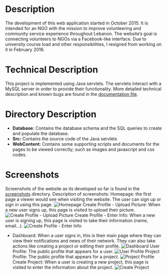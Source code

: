 # Description
The development of this web application started in October 2015. It is intended for an NGO with the mission to improve volunteering and community service experience throughout Lebanon. The website’s goal is connecting volunteers to NGOs via a Facebook-like interface. Due to university course load and other responsibilities, I resigned from working on it in February 2016.

# Technical Description
This project is implemented using Java servlets. The servlets interact with a MySQL server in order to provide their functionality. More detailed technical description and known bugs are found in the [documentation file](https://github.com/samasri/ProjectsForLebanon/blob/master/Documentation.pdf).

# Directory Description
* **Database:** Contains the database schema and the SQL queries to create and populate the database.
* **Src:** Contains the source code of the Java servlets
* **WebContent:** Contains some supporting scripts and documents for the pages to be viewed correctly; such as images and javascript and css codes.

# Screenshots
Screenshots of the website as its developed so far is found in the [screenshots](https://github.com/samasri/ProjectsForLebanon/tree/master/Screenshots) directory.
Description of screenshots:
Homepage: the first page a viewer would see when visiting the website. The user can sign up or sign in using this page.
![Homepage](https://github.com/samasri/ProjectsForLebanon/blob/master/Screenshots/1.%20Homepage.png)
Create Profile - Upload Picture: When a new user signs up, this page is visited to upload their picture.
![Create Profile - Upload Picture](https://github.com/samasri/ProjectsForLebanon/blob/master/Screenshots/2.%20CreateProfile%20-%20UploadPicture.png)
Create Profile - Enter Info: When a new user is signing up, this page is visited to take their information (name, email...).
![Create Profile - Enter Info](https://github.com/samasri/ProjectsForLebanon/blob/master/Screenshots/3.%20CreateProfile%20-%20Enter%20Info.png)
- Dashboard: When a user signs in, this is their main page where they can view their notifications and news of their network. They can also take actions like creating a project or editing their profile.
![Dashboard](https://github.com/samasri/ProjectsForLebanon/blob/master/Screenshots/4.%20Dashboard.png)
User Profile: The public profile that appears for a user.
![User Profile](https://github.com/samasri/ProjectsForLebanon/blob/master/Screenshots/5.%20UserProfile.png)
Project Profile: The public profile that appears for a project.
![Project Profile](https://github.com/samasri/ProjectsForLebanon/blob/master/Screenshots/7.%20ProjectProfile.png)
Create Project: When a user is creating a new project, this page is visited to enter the information about the project.
![Create Project](https://github.com/samasri/ProjectsForLebanon/blob/master/Screenshots/6.%20CreateProject.png)